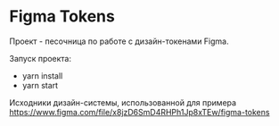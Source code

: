 # Figma Tokens


Проект - песочница по работе с дизайн-токенами Figma.

Запуск проекта: 
- yarn install
- yarn start

Исходники дизайн-системы, использованной для примера https://www.figma.com/file/x8jzD6SmD4RHPh1Jp8xTEw/figma-tokens
